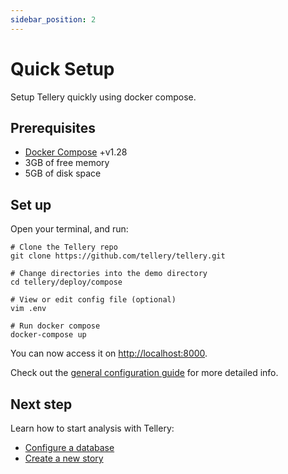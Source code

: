 ```yaml
---
sidebar_position: 2
---
```


# Quick Setup

Setup Tellery quickly using docker compose.

## Prerequisites

- [Docker Compose](https://docs.docker.com/compose/install/) +v1.28
- 3GB of free memory
- 5GB of disk space

## Set up

Open your terminal, and run:

```shell
# Clone the Tellery repo
git clone https://github.com/tellery/tellery.git

# Change directories into the demo directory
cd tellery/deploy/compose

# View or edit config file (optional)
vim .env

# Run docker compose
docker-compose up
```

You can now access it on [http://localhost:8000](http://localhost:8000).

Check out the [general configuration guide](https://github.com/tellery/tellery/tree/master/deploy/compose#environments) for more detailed info.


## Next step


Learn how to start analysis with Tellery:

* [Configure a database](/docs/how-to-use/configure-database)
* [Create a new story](/docs/how-to-use/create-story)
